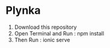 # Plynka

1. Download this repository
2. Open Terminal and Run : npm install
3. Then Run : ionic serve
